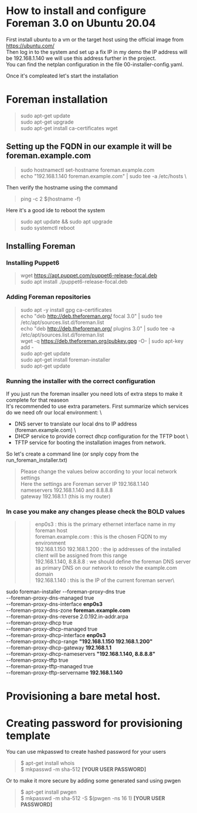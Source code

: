 # How to install and configure Foreman 3.0 on Ubuntu 20.04

First install ubuntu to a vm or the target host using the official image from https://ubuntu.com/ \
Then log in to the system and set up a fix IP in my demo the IP address will be 192.168.1.140 we will use this address further in the project. \
You can find the netplan configuration in the file 00-installer-config.yaml. 

Once it's compleated let's start the installation 
# Foreman installation
>sudo apt-get update \
>sudo apt-get upgrade \
>sudo apt-get install ca-certificates wget

## Setting up the FQDN in our example it will be foreman.example.com
>sudo hostnamectl set-hostname foreman.example.com \
>echo "192.168.1.140 foreman.example.com" | sudo tee -a /etc/hosts \

Then verify the hostname using the command

> ping -c 2 $(hostname -f)

Here it's a good ide to reboot the system 

>sudo apt update && sudo apt upgrade \
>sudo systemctl reboot

## Installing Foreman

### Installing Puppet6 

>wget https://apt.puppet.com/puppet6-release-focal.deb \
>sudo apt install ./puppet6-release-focal.deb

### Adding Foreman repositories

>sudo apt -y install gpg ca-certificates \
>echo "deb http://deb.theforeman.org/ focal 3.0" | sudo tee /etc/apt/sources.list.d/foreman.list \
>echo "deb http://deb.theforeman.org/ plugins 3.0" | sudo tee -a /etc/apt/sources.list.d/foreman.list \
>wget -q https://deb.theforeman.org/pubkey.gpg -O- | sudo apt-key add - \
>sudo apt-get update \
>sudo apt-get install foreman-installer \
>sudo apt-get update

### Running the installer with the correct configuration 
If you just run the foreman insaller you need lots of extra steps to make it complete for that reaseon \
It's recommended to use extra parameters. First summarize which services do we need ofr our local environment: \
- DNS server to translate our local dns to IP address (foreman.example.com) \
- DHCP service to provide correct dhcp configuration for the TFTP boot \
- TFTP service for booting the installation images from network. 

So let's create a command line (or snply copy from the run_foreman_installer.txt)

>Please change the values below according to your local network settings \
>Here the settings are Foreman server IP 192.168.1.140 \
>nameservers 192.168.1.140 and 8.8.8.8 \
>gateway 192.168.1.1 (this is my router)

### In case you make any changes please check the BOLD values

>>enp0s3 : this is the primary ethernet interface name in my foreman host \
>>foreman.example.com : this is the chosen FQDN to my environment \
>>192.168.1.150 192.168.1.200 : the ip addresses of the installed client will be assigned from this range \
>>192.168.1.140, 8.8.8.8 : we should define the foreman DNS server as primary DNS on our network to resolv the example.com domain \
>>192.168.1.140 : this is the IP of the current foreman server\

sudo foreman-installer --foreman-proxy-dns true \
--foreman-proxy-dns-managed true \
--foreman-proxy-dns-interface __enp0s3__ \
--foreman-proxy-dns-zone __foreman.example.com__ \
--foreman-proxy-dns-reverse 2.0.192.in-addr.arpa \
--foreman-proxy-dhcp true \
--foreman-proxy-dhcp-managed true \
--foreman-proxy-dhcp-interface __enp0s3__ \
--foreman-proxy-dhcp-range __"192.168.1.150 192.168.1.200"__ \
--foreman-proxy-dhcp-gateway __192.168.1.1__ \
--foreman-proxy-dhcp-nameservers __"192.168.1.140, 8.8.8.8"__ \
--foreman-proxy-tftp true \
--foreman-proxy-tftp-managed true \
--foreman-proxy-tftp-servername __192.168.1.140__

# Provisioning a bare metal host.
# Creating password for provisioning template
You can use mkpasswd to create hashed password for your users
>$ apt-get install whois \
>$ mkpasswd -m sha-512 __[YOUR USER PASSWORD]__ 

Or to make it more secure by adding some generated sand using pwgen
>$ apt-get install pwgen \
>$ mkpasswd -m sha-512 -S $(pwgen -ns 16 1) __[YOUR USER PASSWORD]__
